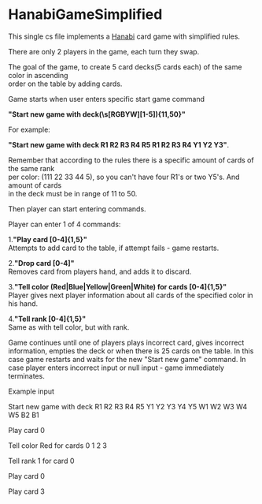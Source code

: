 # HanabiGameSimplified
This single cs file implements a [Hanabi](https://en.wikipedia.org/wiki/Hanabi_(card_game))  
card game with simplified rules.

There are only 2 players in the game, each turn they swap.

The goal of the game, to create 5 card decks(5 cards each) of the same color in ascending  
order on the table by adding cards.

Game starts when user enters specific start game command

**"Start new game with deck(\s[RGBYW][1-5]){11,50}"**  

For example:

**"Start new game with deck R1 R2 R3 R4 R5 R1 R2 R3 R4 Y1 Y2 Y3"**.

Remember that according to the rules there is a specific amount of cards of the same rank  
per color: (111 22 33 44 5), so you can't have four R1's or two Y5's.  And amount of cards  
in the deck must be in range of 11 to 50.

Then player can start entering commands.

Player can enter 1 of 4 commands:

1.**"Play card [0-4]{1,5}"**  
Attempts to add card to the table, if attempt fails - game restarts.

2.**"Drop card [0-4]"**  
Removes card from players hand, and adds it to discard.

3.**"Tell color (Red|Blue|Yellow|Green|White) for cards [0-4]{1,5}"**  
Player gives next player information about all cards of the specified color in his hand.

4.**"Tell rank [0-4]{1,5}"**  
Same as with tell color, but with rank.

Game continues until one of players plays incorrect card, gives incorrect information, empties the deck or when there is 25 cards on the table. In this case game restarts and waits for the new "Start new game" command. In case player enters incorrect input or null input - game immediately terminates.

Example input

Start new game with deck R1 R2 R3 R4 R5 Y1 Y2 Y3 Y4 Y5 W1 W2 W3 W4 W5 B2 B1

Play card 0

Tell color Red for cards 0 1 2 3

Tell rank 1 for card 0

Play card 0

Play card 3
